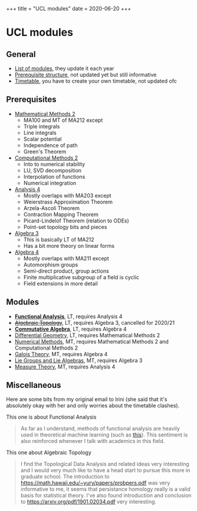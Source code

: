 +++
title = "UCL modules"
date = 2020-06-20
+++

# UCL modules

## General
 - [List of modules](https://www.ucl.ac.uk/maths/current-students/current-undergraduates/module-information-undergraduates), they update it each year
 - [Prerequisite structure](https://www.homepages.ucl.ac.uk/~ucahmto/pathways.htm), not updated yet but still informative
 - [Timetable](https://timetable.ucl.ac.uk/tt/createCustomTimet.do#), you have to create your own timetable, not updated ofc

## Prerequisites
 - [Mathematical Methods 2](https://www.ucl.ac.uk/maths/sites/maths/files/math0011.pdf)
     - MA100 and MT of MA212 except
     - Triple integrals
     - Line integrals
     - Scalar potential
     - Independence of path
     - Green's Theorem
 - [Computational Methods 2](https://www.ucl.ac.uk/maths/sites/maths/files/math0058.pdf)
     - Into to numerical stability
     - LU, SVD decomposition
     - Interpolation of functions
     - Numerical integration
 - [Analysis 4](https://www.ucl.ac.uk/maths/sites/maths/files/math0051.pdf)
     - Mostly overlaps with MA203 except
     - Weierstrass Approximation Theorem
     - Arzela-Ascoli Theorem
     - Contraction Mapping Theorem
     - Picard-Lindelof Theorem (relation to ODEs)
     - Point-set topology bits and pieces
 - [Algebra 3](https://www.ucl.ac.uk/maths/sites/maths/files/math0014.pdf)
     - This is basically LT of MA212
     - Has a bit more theory on linear forms
 - [Algebra 4](https://www.ucl.ac.uk/maths/sites/maths/files/math0053.pdf)
     - Mostly overlaps with MA211 except
     - Automorphism groups
     - Semi-direct product, group actions
     - Finite multiplicative subgroup of a field is cyclic
     - Field extensions in more detail

## Modules
 - [__Functional Analysis__](https://www.ucl.ac.uk/maths/sites/maths/files/math0018.pdf), LT, requires Analysis 4
 - [~~Algebraic Topology~~](#), LT, requires Algebra 3, cancelled for 2020/21
 - [__Commutative Algebra__](https://www.ucl.ac.uk/maths/sites/maths/files/math0021.pdf), LT, requires Algebra 4
 - [Differential Geometry](https://www.ucl.ac.uk/maths/sites/maths/files/math0020.pdf), LT, requires Mathematical Methods 2
 - [Numerical Methods](https://www.ucl.ac.uk/maths/sites/maths/files/math0033.pdf), MT, requires Mathematical Methods 2 and Computational Methods 2
 - [Galois Theory](https://www.ucl.ac.uk/maths/sites/maths/files/math0022.pdf), MT, requires Algebra 4
 - [Lie Groups and Lie Algebras](https://www.ucl.ac.uk/maths/sites/maths/files/math0075.pdf), MT, requires Algebra 3
 - [Measure Theory](https://www.ucl.ac.uk/maths/sites/maths/files/math0017.pdf), MT, requires Analysis 4

## Miscellaneous

Here are some bits from my original email to Irini (she said that it's absolutely okay with her and only worries about the timetable clashes).

This one is about Functional Analysis

> As far as I understand, methods of functional analysis are heavily used in theoretical machine learning (such as [this](https://en.wikipedia.org/wiki/Reproducing_kernel_Hilbert_space)). This sentiment is also reinforced whenever I talk with academics in this field.

This one about Algebraic Topology

> I find the Topological Data Analysis and related ideas very interesting and I would very much like to have a head start to pursue this more in graduate school. The introduction to https://math.hawaii.edu/~yury/papers/probpers.pdf was very informative to me, it seems that persistance homology really is a valid basis for statistical theory. I've also found introduction and conclusion to https://arxiv.org/pdf/1901.02034.pdf very interesting.

